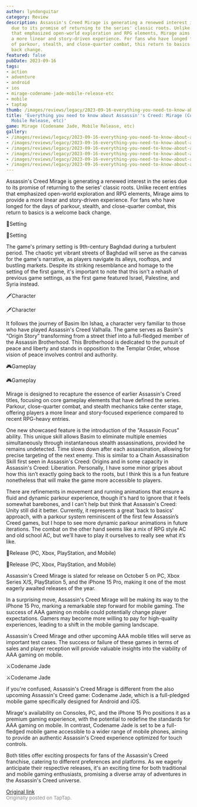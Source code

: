 ```yaml
---
author: lyndonguitar
category: Review
description: Assassin's Creed Mirage is generating a renewed interest in the series
  due to its promise of returning to the series' classic roots. Unlike recent entries
  that emphasized open-world exploration and RPG elements, Mirage aims to provide
  a more linear and story-driven experience. For fans who have longed for the days
  of parkour, stealth, and close-quarter combat, this return to basics is a welcome
  back change.
featured: false
pubDate: 2023-09-16
tags:
- action
- adventure
- android
- ios
- mirage-codename-jade-mobile-release-etc
- mobile
- taptap
thumb: /images/reviews/legacy/2023-09-16-everything-you-need-to-know-about-assassins-creed-mirage-codename-jade-mobile-release-etc-0.avif
title: 'Everything you need to know about Assassin''s Creed: Mirage (Codename Jade,
  Mobile Release, etc)'
game: Mirage (Codename Jade, Mobile Release, etc)
gallery:
- /images/reviews/legacy/2023-09-16-everything-you-need-to-know-about-assassins-creed-mirage-codename-jade-mobile-release-etc-0.avif
- /images/reviews/legacy/2023-09-16-everything-you-need-to-know-about-assassins-creed-mirage-codename-jade-mobile-release-etc-1.avif
- /images/reviews/legacy/2023-09-16-everything-you-need-to-know-about-assassins-creed-mirage-codename-jade-mobile-release-etc-2.avif
- /images/reviews/legacy/2023-09-16-everything-you-need-to-know-about-assassins-creed-mirage-codename-jade-mobile-release-etc-3.avif
- /images/reviews/legacy/2023-09-16-everything-you-need-to-know-about-assassins-creed-mirage-codename-jade-mobile-release-etc-4.avif
- /images/reviews/legacy/2023-09-16-everything-you-need-to-know-about-assassins-creed-mirage-codename-jade-mobile-release-etc-5.avif
---
```

Assassin's Creed Mirage is generating a renewed interest in the series due to its promise of returning to the series' classic roots. Unlike recent entries that emphasized open-world exploration and RPG elements, Mirage aims to provide a more linear and story-driven experience. For fans who have longed for the days of parkour, stealth, and close-quarter combat, this return to basics is a welcome back change.

🕌Setting

🕌Setting

The game's primary setting is 9th-century Baghdad during a turbulent period. The chaotic yet vibrant streets of Baghdad will serve as the canvas for the game's narrative, as players navigate its alleys, rooftops, and bustling markets. Despite its striking resemblance and homage to the setting of the first game, it's important to note that this isn't a rehash of previous game settings, as the first game featured Israel, Palestine, and Syria instead.

🗡️Character

🗡️Character

It follows the journey of Basim Ibn Ishaq, a character very familiar to those who have played Assassin's Creed Valhalla. The game serves as Basim's “Origin Story” transforming from a street thief into a full-fledged member of the Assassin Brotherhood. This Brotherhood is dedicated to the pursuit of peace and liberty and stands in opposition to the Templar Order, whose vision of peace involves control and authority.

🎮Gameplay

🎮Gameplay

Mirage is designed to recapture the essence of earlier Assassin's Creed titles, focusing on core gameplay elements that have defined the series. Parkour, close-quarter combat, and stealth mechanics take center stage, offering players a more linear and story-focused experience compared to recent RPG-heavy entries.

One new showcased feature is the introduction of the "Assassin Focus" ability. This unique skill allows Basim to eliminate multiple enemies simultaneously through instantaneous stealth assassinations, provided he remains undetected. Time slows down after each assassination, allowing for precise targeting of the next enemy. This is similar to a Chain Assassination Skill first seen in Assassin's Creed: Origins and in some capacity in Assassin's Creed: Liberation. Personally, I have some minor gripes about how this isn’t exactly going back to the roots, but I think this is a fun feature nonetheless that will make the game more accessible to players.

There are refinements in movement and running animations that ensure a fluid and dynamic parkour experience, though it's hard to ignore that it feels somewhat barebones, and I can't help but think that Assassin's Creed: Unity still did it better. Currently, it represents a great 'back to basics' approach, with a parkour system reminiscent of the first few Assassin’s Creed games, but I hope to see more dynamic parkour animations in future iterations. The combat on the other hand seems like a mix of RPG style AC and old school AC, but we’ll have to play it ourselves to really see what it’s like.

📱Release (PC, Xbox, PlayStation, and Mobile)

📱Release (PC, Xbox, PlayStation, and Mobile)

Assassin's Creed Mirage is slated for release on October 5 on PC, Xbox Series X/S, PlayStation 5, and the iPhone 15 Pro, making it one of the most eagerly awaited releases of the year.

In a surprising move, Assassin's Creed Mirage will be making its way to the iPhone 15 Pro, marking a remarkable step forward for mobile gaming.  The success of AAA gaming on mobile could potentially change player expectations. Gamers may become more willing to pay for high-quality experiences, leading to a shift in the mobile gaming landscape.

Assassin's Creed Mirage and other upcoming AAA mobile titles will serve as important test cases. The success or failure of these games in terms of sales and player reception will provide valuable insights into the viability of AAA gaming on mobile.

⚔️Codename Jade

⚔️Codename Jade

if you're confused, Assassin's Creed Mirage is different from the also upcoming Assassin's Creed game: Codename Jade, which is a full-pledged mobile game specifically designed for Android and iOS.

Mirage's availability on Consoles, PC, and the iPhone 15 Pro positions it as a premium gaming experience, with the potential to redefine the standards for AAA gaming on mobile. In contrast, Codename Jade is set to be a full-fledged mobile game accessible to a wider range of mobile phones, aiming to provide an authentic Assassin's Creed experience optimized for touch controls.

Both titles offer exciting prospects for fans of the Assassin's Creed franchise, catering to different preferences and platforms. As we eagerly anticipate their respective releases, it's an exciting time for both traditional and mobile gaming enthusiasts, promising a diverse array of adventures in the Assassin's Creed universe.

[Original link](https://www.taptap.io/post/6292943)<br><span style="font-size: 0.95em; color: #888;">Originally posted on TapTap.</span>